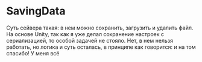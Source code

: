 # SavingData

Суть сейвера такая: в нем можно сохранить, загрузить и удалить файл. На основе Unity, так как я уже делал сохранение настроек с сериализацией, то особой задачей не стояло.
Нет, в нем нельзя работать, но логика и суть осталась, в принципе как говорится: и на том спасибо! У меня всё
